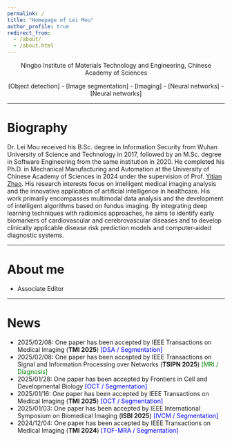 ```yaml
---
permalink: /
title: "Homepage of Lei Mou"
author_profile: true
redirect_from: 
  - /about/
  - /about.html
---
```


<p align="center"> Ningbo Institute of Materials Technology and Engineering, Chinese Academy of Sciences  
</p>
<p align="center">
    <a>[Object detection]</a>
    -
    <a>[Image segmentation]</a>
    -
    <a>[Imaging]</a>
    -
    <a>[Neural networks]</a>
    -
    <a>[Neural networks]</a>
</p>

---

# Biography

Dr. Lei Mou received his B.Sc. degree in Information Security from Wuhan University of Science and Technology in 2017, followed by an M.Sc. degree in Software Engineering from the same institution in 2020. He completed his Ph.D. in Mechanical Manufacturing and Automation at the University of Chinese Academy of Sciences in 2024 under the supervision of Prof. [Yitian Zhao](https://ytianzhao.github.io/). His research interests focus on intelligent medical imaging analysis and the innovative application of artificial intelligence in healthcare. His work primarily encompasses multimodal data analysis and the development of intelligent algorithms based on fundus imaging. By integrating deep learning techniques with radiomics approaches, he aims to identify early biomarkers of cardiovascular and cerebrovascular diseases and to develop clinically applicable disease risk prediction models and computer-aided diagnostic systems.

---

# About me

- Associate Editor

---

# News

- 2025/02/08: One paper has been accepted by IEEE Transactions on Medical Imaging (**TMI 2025**) <font color=blue>[DSA / Segmentation]</font>
- 2025/02/08: One paper has been accepted by IEEE Transactions on Signal and Information Processing over Networks (**TSIPN 2025**) <font color=green>[MRI / Diagnosis]</font>
- 2025/01/28: One paper has been accepted by Frontiers in Cell and Developmental Biology <font color=blue>[OCT / Segmentation]</font>
- 2025/01/16: One paper has been accepted by IEEE Transactions on Medical Imaging (**TMI 2025**) <font color=blue>[OCT / Segmentation]</font>
- 2025/01/03: One paper has been accepted by IEEE International Symposium on Biomedical Imaging (**ISBI 2025**) <font color=blue>[IVCM / Segmentation]</font>
- 2024/12/04: One paper has been accepted by IEEE Transactions on Medical Imaging (**TMI 2024**) <font color=blue>[TOF-MRA / Segmentation]</font>
